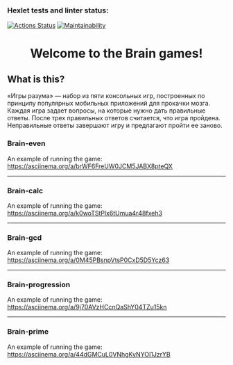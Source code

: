 ### Hexlet tests and linter status:
[![Actions Status](https://github.com/E1L2D/frontend-project-44/actions/workflows/hexlet-check.yml/badge.svg)](https://github.com/E1L2D/frontend-project-44/actions)
[![Maintainability](https://api.codeclimate.com/v1/badges/4393bb92ff072fbe0b4d/maintainability)](https://codeclimate.com/github/E1L2D/frontend-project-44/maintainability)

<h1 align="center">Welcome to the Brain games!</h1>

## What is this?

«Игры разума» — набор из пяти консольных игр, построенных по принципу популярных мобильных приложений для прокачки мозга. Каждая игра задает вопросы, на которые нужно дать правильные ответы. После трех правильных ответов считается, что игра пройдена. Неправильные ответы завершают игру и предлагают пройти ее заново.

### Brain-even
An example of running the game:
https://asciinema.org/a/brWF6FreUW0JCM5JABX8pteQX

---
### Brain-calc
An example of running the game:
https://asciinema.org/a/k0woTStPlx6tUmua4r48fxeh3

---
### Brain-gcd
An example of running the game:
https://asciinema.org/a/0M45PBsnpVtsP0CxD5D5Ycz63

---
### Brain-progression
An example of running the game:
https://asciinema.org/a/9j70AVzHCcnQaShY04TZu15kn

---
### Brain-prime
An example of running the game:
https://asciinema.org/a/44dGMCuL0VNhgKyNYOI1JzrYB
